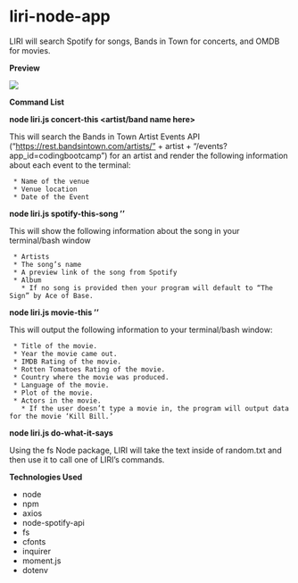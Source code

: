 # liri-node-app
LIRI will search Spotify for songs, Bands in Town for concerts, and OMDB for movies.

**Preview**

![](liri.gif)

**Command List**

**node liri.js concert-this <artist/band name here>**

   This will search the Bands in Town Artist Events API (“https://rest.bandsintown.com/artists/” + artist + “/events?app_id=codingbootcamp”) for an artist and render the following information about each event to the terminal:

     * Name of the venue
     * Venue location
     * Date of the Event

**node liri.js spotify-this-song ’<song name here>’**

   This will show the following information about the song in your terminal/bash window

     * Artists
     * The song’s name
     * A preview link of the song from Spotify
     * Album
       * If no song is provided then your program will default to “The Sign” by Ace of Base.

**node liri.js movie-this ’<movie name here>’**

   This will output the following information to your terminal/bash window:

     * Title of the movie.
     * Year the movie came out.
     * IMDB Rating of the movie.
     * Rotten Tomatoes Rating of the movie.
     * Country where the movie was produced.
     * Language of the movie.
     * Plot of the movie.
     * Actors in the movie.
       * If the user doesn’t type a movie in, the program will output data for the movie ‘Kill Bill.’

**node liri.js do-what-it-says**

   Using the fs Node package, LIRI will take the text inside of random.txt and then use it to call one of LIRI’s commands.


**Technologies Used**

   * node
   * npm
   * axios
   * node-spotify-api
   * fs
   * cfonts
   * inquirer
   * moment.js
   * dotenv